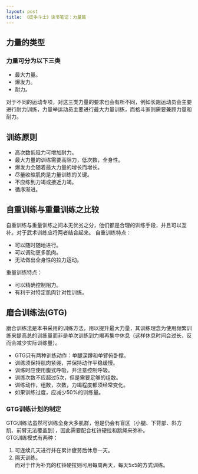 ```yaml
---
layout: post
title: 《徒手斗士》读书笔记：力量篇
---
```


## 力量的类型
### 力量可分为以下三类
- 最大力量。
- 爆发力。
- 耐力。

对于不同的运动专项，对这三类力量的要求也会有所不同，例如长跑运动员会主要进行耐力训练，力量举运动员主要进行最大力量训练，而格斗家则需要兼顾力量和耐力。

## 训练原则
- 高次数低阻力可增加耐力。
- 最大力量的训练需要高阻力，低次数，全身性。
- 爆发力会随着最大力量的增长而增长。
- 尽量收缩肌肉是力量训练的关键。
- 不应练到力竭或接近力竭。
- 循序渐进。

## 自重训练与重量训练之比较
自重训练与重量训练之间本无优劣之分，他们都是合理的训练手段，并且可以互补。对于武术训练应将两者结合起来。
自重训练特点：
- 可以随时随地进行。
- 可以调动更多肌肉。
- 无法做出全身性的拉力运动。

重量训练特点：
- 可以精确控制阻力。
- 有利于对特定肌肉针对性训练。

## 磨合训练法(GTG)
磨合训练法是本书采用的训练方法，用以提升最大力量，其训练理念为使用频繁训练来提高总的训练量而非是单次训练到力竭再集中休息（这样休息时间会过长，反而会减少实际训练量）。
- GTG只有两种训练动作：单腿深蹲和单臂俯卧撑。
- 训练须保持肌肉紧绷，并保持动作平稳缓慢。
- 训练时应使用腹式呼吸，并注意控制呼吸。
- 训练次数不应超过5次，但是需要足够的组数。
- 训练动作，组数，次数，力竭程度都须经常变化。
- 如果训练过度，应减少50%的训练量。
### GTG训练计划的制定
GTG训练法虽然可训练全身大多肌群，但是仍会有盲区（小腿、下背部、斜方肌、前臂无法覆盖到），因此需要配合杠铃硬拉和跳绳来弥补。  
GTG训练模式有两种：
1. 可连续几天进行并在累计疲劳后休息一天。
2. 隔天训练。  
而对于作为补充的杠铃硬拉则可用每周两天，每天5x5的方式训练。
